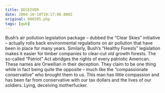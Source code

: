 ```yaml
---
title: DECEIVER
date: 2004-10-10T19:17:00.000Z
original: 000205.php
tags: [gwb]
---
```


Bush’s air pollution legislation package – dubbed the “Clear Skies” initiative – actually rolls back environmental regulations on air pollution that have been in place for many years. Similarly, Bush’s “Healthy Forests” legislation makes it easier for timber companies to clear-cut old growth forests. The so-called “Patriot” Act abridges the rights of every patriotic American. These names are Orwellian in their deception. They claim to be one thing while in fact being quite the opposite – much like the “compassionate conservative” who brought them to us. This man has little compassion and has been far from conservative with our tax dollars and the lives of our soldiers. Lying, deceiving motherfucker.
